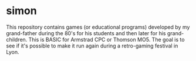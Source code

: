 # simon

This repository contains games (or educational programs) developed by my grand-father
during the 80's for his students and then later for his grand-children.
This is BASIC for Armstrad CPC or Thomson MO5.
The goal is to see if it's possible to make it run again during a retro-gaming festival
in Lyon.
